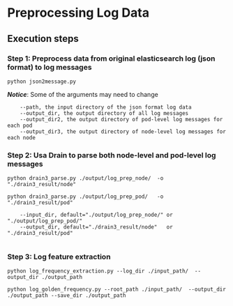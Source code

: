 # Preprocessing Log Data

## Execution steps

### Step 1: Preprocess data from original elasticsearch log (json format) to log messages
```terminal command
python json2message.py
```

***Notice***: Some of the arguments may need to change
```
    --path, the input directory of the json format log data
    --output_dir, the output directory of all log messages
    --output_dir2, the output directory of pod-level log messages for each pod
    --output_dir3, the output directory of node-level log messages for each node
```

### Step 2: Usa Drain to parse both node-level and pod-level log messages

```terminal command
python drain3_parse.py ./output/log_prep_node/  -o "./drain3_result/node"

python drain3_parse.py ./output/log_prep_pod/   -o "./drain3_result/pod"

```

```
    --input_dir, default="./output/log_prep_node/" or "./output/log_prep_pod/"
    --output_dir, default="./drain3_result/node"   or "./drain3_result/pod"
  
```

### Step 3: Log feature extraction

```terminal command
python log_frequency_extraction.py --log_dir ./input_path/  --output_dir ./output_path

python log_golden_frequency.py --root_path ./input_path/  --output_dir ./output_path --save_dir ./output_path
```


